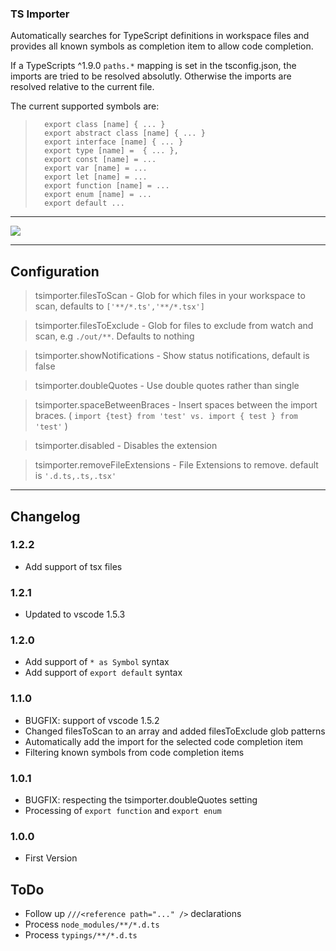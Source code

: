 ### TS Importer

Automatically searches for TypeScript definitions in workspace files and provides all known symbols as completion item to allow code completion.

If a TypeScripts ^1.9.0 `paths.*` mapping is set in the tsconfig.json, the imports are tried to be resolved absolutly. 
Otherwise the imports are resolved relative to the current file.  

The current supported symbols are:

>       export class [name] { ... }
>       export abstract class [name] { ... }
>       export interface [name] { ... }
>       export type [name] =  { ... },
>       export const [name] = ...
>       export var [name] = ...
>       export let [name] = ...
>       export function [name] = ...
>       export enum [name] = ...
>       export default ...

----

<img src="http://g.recordit.co/QHByAo9Km7.gif">

----

## Configuration

> tsimporter.filesToScan - Glob for which files in your workspace to scan, defaults to `['**/*.ts','**/*.tsx']`

> tsimporter.filesToExclude - Glob for files to exclude from watch and scan, e.g `./out/**`. Defaults to nothing

> tsimporter.showNotifications - Show status notifications, default is false

> tsimporter.doubleQuotes - Use double quotes rather than single

> tsimporter.spaceBetweenBraces - Insert spaces between the import braces. ( `import {test} from 'test' vs. import { test } from 'test'` )

> tsimporter.disabled - Disables the extension

> tsimporter.removeFileExtensions - File Extensions to remove. default is `'.d.ts,.ts,.tsx'`

----


## Changelog

### 1.2.2
- Add support of tsx files

### 1.2.1
- Updated to vscode 1.5.3

### 1.2.0
- Add support of `* as Symbol` syntax
- Add support of `export default` syntax

### 1.1.0
- BUGFIX: support of vscode 1.5.2
- Changed filesToScan to an array and added filesToExclude glob patterns
- Automatically add the import for the selected code completion item
- Filtering known symbols from code completion items 

### 1.0.1
- BUGFIX: respecting the tsimporter.doubleQuotes setting
- Processing of `export function` and `export enum`

### 1.0.0
- First Version


## ToDo
- Follow up `///<reference path="..." />` declarations
- Process `node_modules/**/*.d.ts`
- Process `typings/**/*.d.ts`


